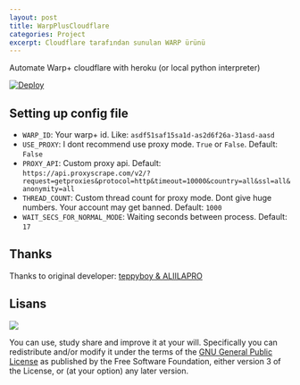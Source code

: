 ```yaml
---
layout: post
title: WarpPlusCloudflare
categories: Project
excerpt: Cloudflare tarafından sunulan WARP ürünü
---
```


Automate Warp+ cloudflare with heroku (or local python interpreter)

[![Deploy](https://www.herokucdn.com/deploy/button.svg)](https://heroku.com/deploy?template=https://github.com/HuzunluArtemis/WarpPlusCloudflareHeroku)

## Setting up config file

- `WARP_ID`: Your warp+ id. Like: `asdf51saf15sa1d-as2d6f26a-31asd-aasd`
- `USE_PROXY`: I dont recommend use proxy mode. `True` or `False`. Default: `False`
- `PROXY_API`: Custom proxy api. Default: `https://api.proxyscrape.com/v2/?request=getproxies&protocol=http&timeout=10000&country=all&ssl=all&anonymity=all`
- `THREAD_COUNT`: Custom thread count for proxy mode. Dont give huge numbers. Your account may get banned. Default: `1000`
- `WAIT_SECS_FOR_NORMAL_MODE`: Waiting seconds between process. Default: `17`

## Thanks

Thanks to original developer: <a href="https://github.com/teppyboy/warp-plus-cloudflare">teppyboy &  ALIILAPRO</a> 

## Lisans

![](https://www.gnu.org/graphics/gplv3-127x51.png)

You can use, study share and improve it at your will. Specifically you can redistribute and/or modify it under the terms of the [GNU General Public License](https://www.gnu.org/licenses/gpl-3.0.html) as published by the Free Software Foundation, either version 3 of the License, or (at your option) any later version.